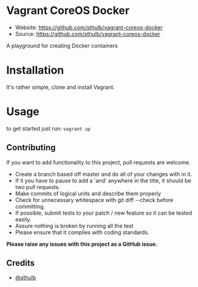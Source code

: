 # Vagrant CoreOS Docker

 * Website: https://github.com/sthulb/vagrant-coreos-docker
 * Source: https://github.com/sthulb/vagrant-coreos-docker

A playground for creating Docker containers


# Installation

It's rather simple, clone and install Vagrant.


# Usage

to get started just run: `vagrant up`


## Contributing

If you want to add functionality to this project, pull requests are welcome.

 * Create a branch based off master and do all of your changes with in it.
 * If it you have to pause to add a 'and' anywhere in the title, it should be two pull requests.
 * Make commits of logical units and describe them properly
 * Check for unnecessary whitespace with git diff --check before committing.
 * If possible, submit tests to your patch / new feature so it can be tested easily.
 * Assure nothing is broken by running all the test
 * Please ensure that it complies with coding standards.

**Please raise any issues with this project as a GitHub issue.**


## Credits

 * [@sthulb](https://twitter.com/sthulb)
